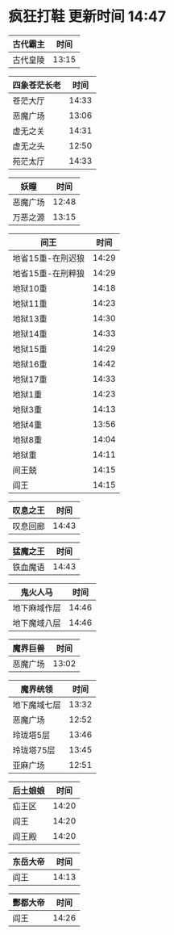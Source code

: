 # 疯狂打鞋 更新时间 14:47

| 古代霸主   | 时间    |
|--------|-------|
| 古代皇陵 | 13:15 |

| 四象苍茫长老   | 时间    |
|--------|-------|
| 苍茫大厅 | 14:33 |
| 恶魔广场 | 13:06 |
| 虚无之关 | 14:31 |
| 虚无之头 | 12:50 |
| 苑茫太厅 | 14:33 |

| 妖瞳   | 时间    |
|--------|-------|
| 恶魔广场 | 12:48 |
| 万恶之源 | 13:15 |

| 间王   | 时间    |
|--------|-------|
| 地省15重-在刑迟狼 | 14:29 |
| 地省15重-在刑粹狼 | 14:29 |
| 地狱10重 | 14:18 |
| 地狱11重 | 14:23 |
| 地狱13重 | 14:30 |
| 地狱14重 | 14:33 |
| 地狱15重 | 14:29 |
| 地狱16重 | 14:42 |
| 地狱17重 | 14:33 |
| 地狱1重 | 14:23 |
| 地狱3重 | 14:13 |
| 地狱4重 | 13:56 |
| 地狱8重 | 14:04 |
| 地狱重 | 14:11 |
| 间王兢 | 14:15 |
| 阎王 | 14:15 |

| 叹息之王   | 时间    |
|--------|-------|
| 叹息回廊 | 14:43 |

| 猛魔之王   | 时间    |
|--------|-------|
| 铁血魔语 | 14:43 |

| 鬼火人马   | 时间    |
|--------|-------|
| 地下麻域作层 | 14:46 |
| 地下魔域八层 | 14:46 |

| 魔界巨兽   | 时间    |
|--------|-------|
| 恶魔广场 | 13:02 |

| 魔界统领   | 时间    |
|--------|-------|
| 地下魔域七层 | 13:32 |
| 恶魔广场 | 12:52 |
| 玲珑塔5层 | 13:46 |
| 玲珑塔75层 | 13:45 |
| 亚麻广场 | 12:51 |

| 后土娘娘   | 时间    |
|--------|-------|
| 疝王区 | 14:20 |
| 阎王 | 14:20 |
| 阎王殿 | 14:20 |

| 东岳大帝   | 时间    |
|--------|-------|
| 阎王 | 14:13 |

| 酆都大帝   | 时间    |
|--------|-------|
| 阎王 | 14:26 |